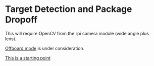 # Target Detection and Package Dropoff

This will require OpenCV from the rpi camera module (wide angle plus lens).

[Offboard mode](https://docs.px4.io/main/en/flight_modes/offboard.html) is under consideration.

[This is a starting point](https://circuitcellar.com/research-design-hub/write-an-object-tracking-drone-application/)
